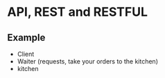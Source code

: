 # API, REST and RESTFUL

## Example
- Client
- Waiter (requests, take your orders to the kitchen)
- kitchen